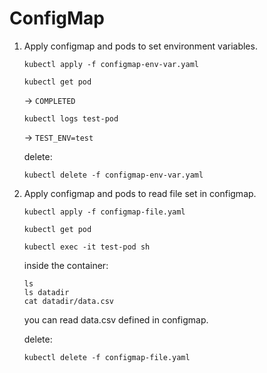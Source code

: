 # ConfigMap

1. Apply configmap and pods to set environment variables.

    ```
    kubectl apply -f configmap-env-var.yaml
    ```

    ```
    kubectl get pod
    ```

    -> `COMPLETED`

    ```
    kubectl logs test-pod
    ```

    -> `TEST_ENV=test`

    delete:

    ```
    kubectl delete -f configmap-env-var.yaml
    ```

1. Apply configmap and pods to read file set in configmap.

    ```
    kubectl apply -f configmap-file.yaml
    ```

    ```
    kubectl get pod
    ```

    ```
    kubectl exec -it test-pod sh
    ```

    inside the container:

    ```
    ls
    ls datadir
    cat datadir/data.csv
    ```

    you can read data.csv defined in configmap.

    delete:

    ```
    kubectl delete -f configmap-file.yaml
    ```
